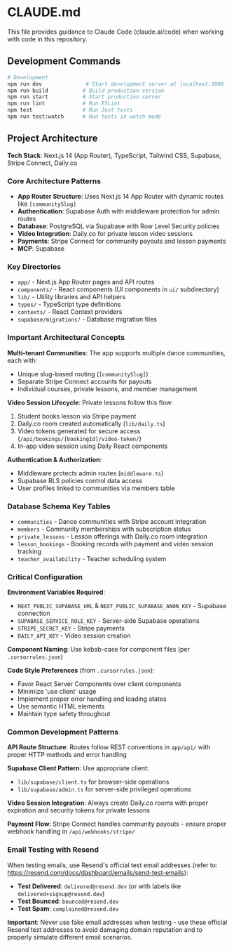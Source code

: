 # CLAUDE.md

This file provides guidance to Claude Code (claude.ai/code) when working with code in this repository.

## Development Commands

```bash
# Development
npm run dev              # Start development server at localhost:3000
npm run build           # Build production version
npm run start           # Start production server
npm run lint            # Run ESLint
npm test                # Run Jest tests
npm run test:watch      # Run tests in watch mode

```

## Project Architecture

**Tech Stack**: Next.js 14 (App Router), TypeScript, Tailwind CSS, Supabase, Stripe Connect, Daily.co

### Core Architecture Patterns

- **App Router Structure**: Uses Next.js 14 App Router with dynamic routes like `[communitySlug]`
- **Authentication**: Supabase Auth with middleware protection for admin routes
- **Database**: PostgreSQL via Supabase with Row Level Security policies
- **Video Integration**: Daily.co for private lesson video sessions
- **Payments**: Stripe Connect for community payouts and lesson payments
- **MCP**: Supabase

### Key Directories

- `app/` - Next.js App Router pages and API routes
- `components/` - React components (UI components in `ui/` subdirectory)
- `lib/` - Utility libraries and API helpers
- `types/` - TypeScript type definitions
- `contexts/` - React Context providers
- `supabase/migrations/` - Database migration files

### Important Architectural Concepts

**Multi-tenant Communities**: The app supports multiple dance communities, each with:
- Unique slug-based routing (`[communitySlug]`)
- Separate Stripe Connect accounts for payouts
- Individual courses, private lessons, and member management

**Video Session Lifecycle**: Private lessons follow this flow:
1. Student books lesson via Stripe payment
2. Daily.co room created automatically (`lib/daily.ts`)
3. Video tokens generated for secure access (`/api/bookings/[bookingId]/video-token/`)
4. In-app video session using Daily React components

**Authentication & Authorization**:
- Middleware protects admin routes (`middleware.ts`)
- Supabase RLS policies control data access
- User profiles linked to communities via members table

### Database Schema Key Tables

- `communities` - Dance communities with Stripe account integration
- `members` - Community memberships with subscription status
- `private_lessons` - Lesson offerings with Daily.co room integration
- `lesson_bookings` - Booking records with payment and video session tracking
- `teacher_availability` - Teacher scheduling system

### Critical Configuration

**Environment Variables Required**:
- `NEXT_PUBLIC_SUPABASE_URL` & `NEXT_PUBLIC_SUPABASE_ANON_KEY` - Supabase connection
- `SUPABASE_SERVICE_ROLE_KEY` - Server-side Supabase operations
- `STRIPE_SECRET_KEY` - Stripe payments
- `DAILY_API_KEY` - Video session creation

**Component Naming**: Use kebab-case for component files (per `.cursorrules.json`)

**Code Style Preferences** (from `.cursorrules.json`):
- Favor React Server Components over client components
- Minimize 'use client' usage
- Implement proper error handling and loading states
- Use semantic HTML elements
- Maintain type safety throughout

### Common Development Patterns

**API Route Structure**: Routes follow REST conventions in `app/api/` with proper HTTP methods and error handling

**Supabase Client Pattern**: Use appropriate client:
- `lib/supabase/client.ts` for browser-side operations
- `lib/supabase/admin.ts` for server-side privileged operations

**Video Session Integration**: Always create Daily.co rooms with proper expiration and security tokens for private lessons

**Payment Flow**: Stripe Connect handles community payouts - ensure proper webhook handling in `/api/webhooks/stripe/`

### Email Testing with Resend

When testing emails, use Resend's official test email addresses (refer to: https://resend.com/docs/dashboard/emails/send-test-emails):

- **Test Delivered**: `delivered@resend.dev` (or with labels like `delivered+signup@resend.dev`)
- **Test Bounced**: `bounced@resend.dev` 
- **Test Spam**: `complained@resend.dev`

**Important**: Never use fake email addresses when testing - use these official Resend test addresses to avoid damaging domain reputation and to properly simulate different email scenarios.